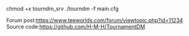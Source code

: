 chmod +x tourndm_srv
./tourndm -f main.cfg

Forum post:https://www.teeworlds.com/forum/viewtopic.php?id=11234
Source code:https://github.com/H-M-H/TournamentDM

